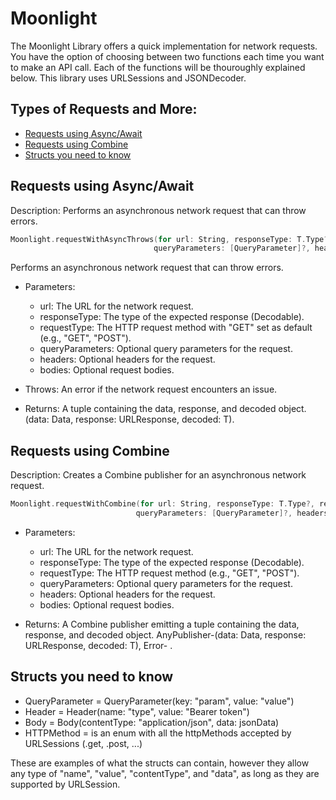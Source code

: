 # Moonlight
The Moonlight Library offers a quick implementation for network requests. You have the option of choosing between two functions each time you want to make an API call. Each of the functions will be thouroughly explained below. This library uses URLSessions and JSONDecoder.

## Types of Requests and More:
- [Requests using Async/Await](#async_throw)
- [Requests using Combine](#combine)
- [Structs you need to know](#structs)


## Requests using Async/Await
Description: Performs an asynchronous network request that can throw errors.

```swift
Moonlight.requestWithAsyncThrows(for url: String, responseType: T.Type?, requestType: HTTPMethod?,
                                queryParameters: [QueryParameter]?, headers: [Header]?, bodies: [Body]?) 
```
 Performs an asynchronous network request that can throw errors.

 - Parameters:
   - url: The URL for the network request.
   - responseType: The type of the expected response (Decodable).
   - requestType: The HTTP request method with "GET" set as default (e.g., "GET", "POST").
   - queryParameters: Optional query parameters for the request.
   - headers: Optional headers for the request.
   - bodies: Optional request bodies.

 - Throws: An error if the network request encounters an issue.

 - Returns: A tuple containing the data, response, and decoded object. 
 (data: Data, response: URLResponse, decoded: T).

## Requests using Combine
Description: Creates a Combine publisher for an asynchronous network request.

```swift
Moonlight.requestWithCombine(for url: String, responseType: T.Type?, requestType: HTTPMethod?,
                            queryParameters: [QueryParameter]?, headers: [Header]?, bodies: [Body]?)
```
- Parameters:
   - url: The URL for the network request.
   - responseType: The type of the expected response (Decodable).
   - requestType: The HTTP request method (e.g., "GET", "POST").
   - queryParameters: Optional query parameters for the request.
   - headers: Optional headers for the request.
   - bodies: Optional request bodies.

 - Returns: A Combine publisher emitting a tuple containing the data, response,
   and decoded object. AnyPublisher-(data: Data, response: URLResponse, decoded: T), Error- .

## Structs you need to know

- QueryParameter = QueryParameter(key: "param", value: "value")
- Header = Header(name: "type", value: "Bearer token")
- Body = Body(contentType: "application/json", data: jsonData)
- HTTPMethod = is an enum with all the httpMethods accepted by URLSessions (.get, .post, ...)

These are examples of what the structs can contain, however they allow any type
of "name", "value", "contentType", and "data", as long as they are supported by
URLSession.
